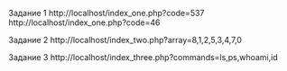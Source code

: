 Задание 1
http://localhost/index_one.php?code=537
http://localhost/index_one.php?code=46

Задание 2
http://localhost/index_two.php?array=8,1,2,5,3,4,7,0

Задание 3
http://localhost/index_three.php?commands=ls,ps,whoami,id
